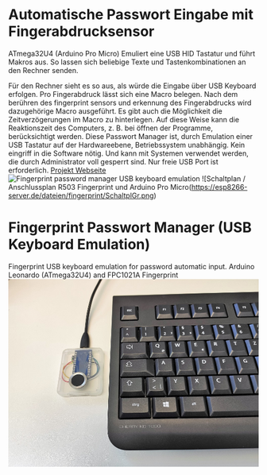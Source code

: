 # Automatische Passwort Eingabe mit Fingerabdrucksensor
ATmega32U4 (Arduino Pro Micro) Emuliert eine USB HID Tastatur und führt Makros aus. So lassen sich beliebige Texte und Tastenkombinationen an den Rechner senden.

Für den Rechner sieht es so aus, als würde die Eingabe über USB Keyboard erfolgen.
Pro Fingerabdruck lässt sich eine Macro belegen. Nach dem berühren des fingerprint sensors und erkennung des Fingerabdrucks wird dazugehörige Macro ausgeführt.
Es gibt auch die Möglichkeit die Zeitverzögerungen im Macro zu hinterlegen. Auf diese Weise kann die Reaktionszeit des Computers, z. B. bei öffnen der Programme, berücksichtigt werden.
Diese Passwort Manager ist, durch Emulation einer USB Tastatur auf der Hardwareebene, Betriebssystem unabhängig. Kein eingriff in die Software nötig. Und kann mit Systemen verwendet werden, die durch Administrator voll gesperrt sind. Nur freie USB Port ist erforderlich. 
[Projekt Webseite](https://esp8266-server.de/fingerprint.html)
![Fingerprint password manager USB keyboard emulation](https://esp8266-server.de/dateien/fingerprint/SchaltplGr.png)
![Schaltplan / Anschlussplan R503 Fingerprint und Arduino Pro Micro(https://esp8266-server.de/dateien/fingerprint/SchaltplGr.png)


# Fingerprint Passwort Manager (USB Keyboard Emulation)
Fingerprint USB keyboard emulation for password automatic input. Arduino Leonardo (ATmega32U4) and FPC1021A Fingerprint
![Fingerprint password manager USB keyboard emulation](https://github.com/MichaelDworkin/Fingerprint-Macro-Key-USB-HID/blob/main/IMG_20210428_085550.jpg?raw=true)
